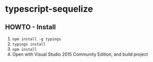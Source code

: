 ﻿# typescript-sequelize

## HOWTO - Install
1. `npm install -g typings`
2. `typings install`
3. `npm install`
4. Open with Visual Studio 2015 Community Edition, and build project
